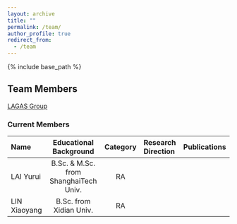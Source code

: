 ```yaml
---
layout: archive
title: ""
permalink: /team/
author_profile: true
redirect_from:
  - /team
---
```


{% include base_path %}

## Team Members

[LAGAS Group](https://github.com/HKBU-LAGAS)

### Current Members

| Name         | Educational Background       |  Category    |   Research Direction  |   Publications  |
|:--------------|:-------------------------------:|:--------------:|:-----------------------|:-----------------------|
| LAI Yurui | B.Sc. & M.Sc. from ShanghaiTech Univ.| RA |       |                       |
| LIN Xiaoyang | B.Sc. from Xidian Univ.| RA |       |                       |

<!-- | WANG Hongtao | B.Sc. from Nankai Univ.| RPg student |       |                       | -->
<!-- | ZHENG Haoran | B.Sc. from BIT, M.Sc. from PolyU| RPg student |       |                       | -->
<!-- | JIANG Runhao | B.Sc. ZJNU| RPg student |       |                       | -->
